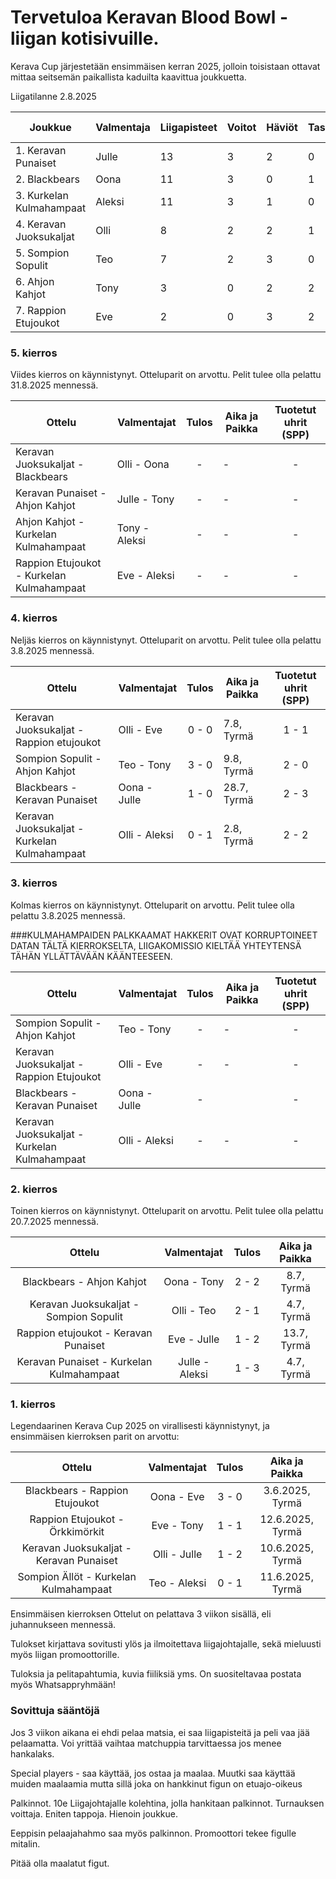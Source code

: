 # Tervetuloa Keravan Blood Bowl -liigan kotisivuille.
Kerava Cup järjestetään ensimmäisen kerran 2025, jolloin toisistaan ottavat mittaa seitsemän paikallista kaduilta kaavittua joukkuetta.

Liigatilanne 2.8.2025

| Joukkue                  | Valmentaja | Liigapisteet | Voitot | Häviöt | Tasapelit | Tehdyt Maalit | Kärsityt Maalit | Tuotetut uhrit | Kärsityt uhrit |
|--------------------------|------------|--------------|--------|--------|-----------|---------------|-----------------|----------------|----------------|
| 1. Keravan Punaiset      | Julle      | 13            | 3      | 2      | 0         | 6             | 6               | 14              | 8              |
| 2. Blackbears            | Oona       | 11            | 3      | 0      | 1         | 8             | 3               | 6              | 12              |
| 3. Kurkelan Kulmahampaat | Aleksi     | 11            | 3      | 1      | 0         | 7             | 3               | 7              | 8             |
| 4. Keravan Juoksukaljat  | Olli       | 8            | 2      | 2      | 1         | 5             | 4               | 14              | 9              |
| 5. Sompion Sopulit         | Teo        | 7            | 2      | 3      | 0         | 6             | 5               | 4              |10              |
| 6. Ahjon Kahjot           | Tony       | 3            | 0      | 2      | 2         | 3             | 4               | 7              | 4              |
| 7. Rappion Etujoukot     | Eve        | 2            | 0      | 3      | 2         | 2             | 5               | 7              | 6              |

### 5. kierros
Viides kierros on käynnistynyt. Otteluparit on arvottu.
Pelit tulee olla pelattu 31.8.2025 mennessä.

|                  Ottelu                 |  Valmentajat | Tulos | Aika ja Paikka | Tuotetut uhrit (SPP) |
|---------------------------------------|------------|:-----:|--------------|:--------------:|
| Keravan Juoksukaljat - Blackbears          | Olli - Oona  |  -  | -| - |
| Keravan Punaiset - Ahjon Kahjot         | Julle - Tony   |   -      |-| -|
| Ahjon Kahjot - Kurkelan Kulmahampaat | Tony - Aleksi |  -  |-|-|
| Rappion Etujoukot - Kurkelan Kulmahampaat   | Eve - Aleksi |   -    |-|  -|

### 4. kierros
Neljäs kierros on käynnistynyt. Otteluparit on arvottu.
Pelit tulee olla pelattu 3.8.2025 mennessä.

|                  Ottelu                 |  Valmentajat | Tulos | Aika ja Paikka | Tuotetut uhrit (SPP) |
|---------------------------------------|------------|:-----:|--------------|:--------------:|
| Keravan Juoksukaljat - Rappion etujoukot          | Olli - Eve  | 0 - 0 | 7.8, Tyrmä| 1 - 1 |
| Sompion Sopulit - Ahjon Kahjot         | Teo - Tony   | 3  -  0    |9.8, Tyrmä| 2 - 0|
| Blackbears - Keravan Punaiset | Oona - Julle | 1 - 0 |28.7, Tyrmä|2 - 3|
| Keravan Juoksukaljat - Kurkelan Kulmahampaat   | Olli - Aleksi |  0 - 1   |2.8, Tyrmä|  2 - 2 |


### 3. kierros
Kolmas kierros on käynnistynyt. Otteluparit on arvottu.
Pelit tulee olla pelattu 3.8.2025 mennessä.

###KULMAHAMPAIDEN PALKKAAMAT HAKKERIT OVAT KORRUPTOINEET DATAN TÄLTÄ KIERROKSELTA, LIIGAKOMISSIO KIELTÄÄ YHTEYTENSÄ TÄHÄN YLLÄTTÄVÄÄN KÄÄNTEESEEN.

|                  Ottelu                 |  Valmentajat | Tulos | Aika ja Paikka | Tuotetut uhrit (SPP) |
|---------------------------------------|------------|:-----:|--------------|:--------------:|
| Sompion Sopulit - Ahjon Kahjot          | Teo - Tony   |  -  | -| -|
| Keravan Juoksukaljat - Rappion Etujoukot         | Olli - Eve   |   -      |-| - |
| Blackbears - Keravan Punaiset | Oona - Julle |  -  || - |
| Keravan Juoksukaljat - Kurkelan Kulmahampaat   | Olli - Aleksi |   -    |-|  - |




### 2. kierros
Toinen kierros on käynnistynyt. Otteluparit on arvottu.
Pelit tulee olla pelattu 20.7.2025 mennessä.

|                  Ottelu                 |  Valmentajat | Tulos | Aika ja Paikka |
|:---------------------------------------:|:------------:|:-----:|:--------------:|
| Blackbears - Ahjon Kahjot          | Oona - Tony   | 2 - 2 | 8.7, Tyrmä|
| Keravan Juoksukaljat - Sompion Sopulit         | Olli - Teo   | 2 - 1     |4.7, Tyrmä|
| Rappion etujoukot - Keravan Punaiset | Eve - Julle | 1 - 2 |13.7, Tyrmä|
| Keravan Punaiset - Kurkelan Kulmahampaat   | Julle - Aleksi | 1 - 3   |4.7, Tyrmä|



### 1. kierros 
Legendaarinen Kerava Cup 2025 on virallisesti käynnistynyt, ja ensimmäisen kierroksen parit on arvottu:

|                  Ottelu                 |  Valmentajat | Tulos | Aika ja Paikka |
|:---------------------------------------:|:------------:|:-----:|:--------------:|
| Blackbears - Rappion Etujoukot          | Oona - Eve   | 3 - 0 | 3.6.2025, Tyrmä|
| Rappion Etujoukot - Örkkimörkit         | Eve - Tony   | 1 - 1    |12.6.2025, Tyrmä|
| Keravan Juoksukaljat - Keravan Punaiset | Olli - Julle | 1 - 2 |10.6.2025, Tyrmä|
| Sompion Ällöt - Kurkelan Kulmahampaat   | Teo - Aleksi | 0 - 1 |11.6.2025, Tyrmä|

Ensimmäisen kierroksen Ottelut on pelattava 3 viikon sisällä, eli juhannukseen mennessä. 

Tulokset kirjattava sovitusti ylös ja ilmoitettava liigajohtajalle, sekä mieluusti myös liigan promoottorille. 

Tuloksia ja pelitapahtumia, kuvia fiiliksiä yms. On suositeltavaa postata myös Whatsappryhmään!

### Sovittuja sääntöjä

Jos 3 viikon aikana ei ehdi pelaa matsia, ei saa liigapisteitä ja peli vaa jää pelaamatta. Voi yrittää vaihtaa matchuppia tarvittaessa jos menee hankalaks.

Special players - saa käyttää, jos ostaa ja maalaa. Muutki saa käyttää muiden maalaamia mutta sillä joka on hankkinut figun  on etuajo-oikeus

Palkinnot. 10e Liigajohtajalle kolehtina, jolla hankitaan palkinnot. Turnauksen voittaja. Eniten tappoja. Hienoin joukkue. 

Eeppisin pelaajahahmo saa myös palkinnon. Promoottori tekee figulle mitalin.

Pitää olla maalatut figut.
